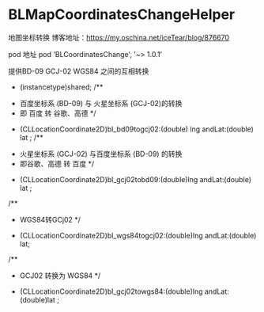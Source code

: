 # BLMapCoordinatesChangeHelper
地图坐标转换
博客地址：https://my.oschina.net/iceTear/blog/876670 

pod 地址
pod 'BLCoordinatesChange', '~> 1.0.1’

提供BD-09  GCJ-02 WGS84 之间的互相转换
+ (instancetype)shared;
/**
* 百度坐标系 (BD-09) 与 火星坐标系 (GCJ-02)的转换
* 即 百度 转 谷歌、高德
*/
- (CLLocationCoordinate2D)bl_bd09togcj02:(double) lng andLat:(double) lat ;
/**
* 火星坐标系 (GCJ-02) 与百度坐标系 (BD-09) 的转换
* 即谷歌、高德 转 百度
*/
- (CLLocationCoordinate2D)bl_gcj02tobd09:(double)lng andLat:(double) lat ;

/**
* WGS84转GCj02
*/
- (CLLocationCoordinate2D)bl_wgs84togcj02:(double)lng andLat:(double) lat;

/**
* GCJ02 转换为 WGS84
*/
- (CLLocationCoordinate2D)bl_gcj02towgs84:(double)lng andLat:(double)lat ;
